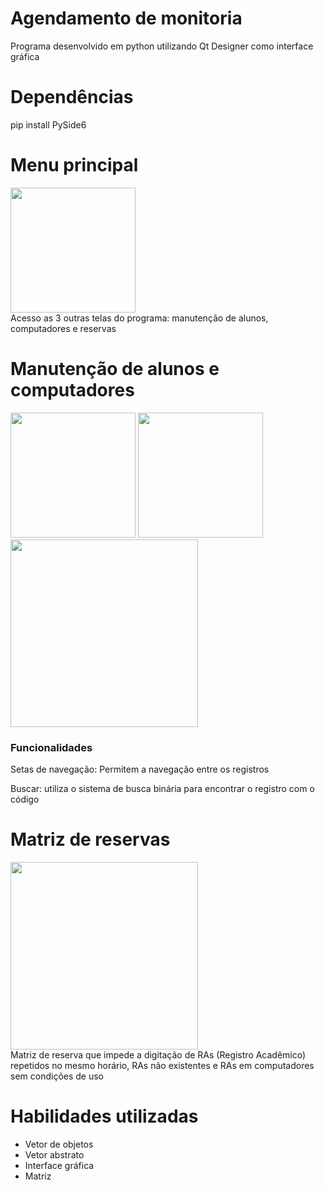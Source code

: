 # Agendamento de monitoria
 Programa desenvolvido em python utilizando Qt Designer como interface gráfica

<h1>Dependências</h1>
pip install PySide6 
 
<h1> Menu principal </h1>
<img src="https://github.com/ArthurGamaJorge/Agendamento-de-monitoria/assets/129080603/9c28cdb9-0599-4b4c-84cb-0f77000ce7be" style="height: 200px; width: auto"> <br>
Acesso as 3 outras telas do programa: manutenção de alunos, computadores e reservas

<h1>Manutenção de alunos e computadores</h1>
<img src="https://github.com/ArthurGamaJorge/Agendamento-de-monitoria/assets/129080603/973746ef-0c50-4f89-ae37-a63af9a42c85" style="height: 200px; width: auto">
<img src="https://github.com/ArthurGamaJorge/Agendamento-de-monitoria/assets/129080603/c393fe40-e60a-4c70-8435-0a90ebec2f48" style="height: 200px; width: auto">
<img src="https://github.com/ArthurGamaJorge/Agendamento-de-monitoria/assets/129080603/064b196f-2c06-4ec2-ab58-79548127af46" style="height: 300px; width: auto">

<h3>Funcionalidades</h3>
<p>Setas de navegação: Permitem a navegação entre os registros </p>
<p> Buscar: utiliza o sistema de busca binária para encontrar o registro com o código  </p> 

<h1>Matriz de reservas</h1>
<img src="https://github.com/ArthurGamaJorge/Agendamento-de-monitoria/assets/129080603/2356b1fa-987e-45d3-8201-2b6e9fade459" style="height: 300px; width: auto"> <br>
Matriz de reserva que impede a digitação de RAs (Registro Acadêmico) repetidos no mesmo horário, RAs não existentes e RAs em computadores sem condições de uso

<h1>Habilidades utilizadas</h1>
<ul>
 <li>Vetor de objetos </li>
 <li>Vetor abstrato </li>
 <li> Interface gráfica </li>
<li> Matriz </li>
</ul>
